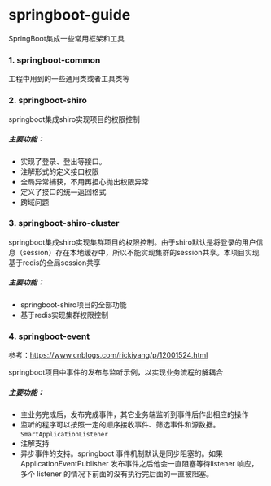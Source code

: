 # springboot-guide
SpringBoot集成一些常用框架和工具


### 1. springboot-common
工程中用到的一些通用类或者工具类等

### 2. springboot-shiro
springboot集成shiro实现项目的权限控制

##### 主要功能：
 - 实现了登录、登出等接口。
 - 注解形式的定义接口权限
 - 全局异常捕获，不用再担心抛出权限异常
 - 定义了接口的统一返回格式
 - 跨域问题
 
 ### 3. springboot-shiro-cluster
 springboot集成shiro实现集群项目的权限控制。由于shiro默认是将登录的用户信息（session）存在本地缓存中，所以不能实现集群的session共享。本项目实现基于redis的全局session共享
 
 ##### 主要功能：
  - springboot-shiro项目的全部功能
  - 基于redis实现集群权限控制

 ### 4. springboot-event
 参考：https://www.cnblogs.com/rickiyang/p/12001524.html
 
 springboot项目中事件的发布与监听示例，以实现业务流程的解耦合
 
 ##### 主要功能：
  - 主业务完成后，发布完成事件，其它业务端监听到事件后作出相应的操作
  - 监听的程序可以按照一定的顺序接收事件、筛选事件和源数据。`SmartApplicationListener`
  - 注解支持
  - 异步事件的支持。springboot 事件机制默认是同步阻塞的。如果 ApplicationEventPublisher 发布事件之后他会一直阻塞等待listener 响应，多个 listener 的情况下前面的没有执行完后面的一直被阻塞。
